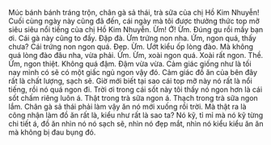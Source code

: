 Múc bánh bánh tráng trộn, chân gà sả thái, trà sữa của chị Hồ Kim Nhuyễn! Cuối cùng ngày này cũng đã đến, cái ngày mà tôi được thưởng thức top mỡ siêu siêu nổi tiếng của chị Hồ Kim Nhuyễn. Ừm! Ớ! Ừm. Đúng gu rồi mấy bạn ơi. Cái gà này cũng to đấy. Đập đà. Ừm trứng non nha. Ứm, ngon quá, thấy chưa? Cái trứng non ngon quá. Đẹp. Ừm. Ướt kiểu ốp lòng đào. Mà không quá lòng đào đâu nha, vừa phải. Ừm. Ừm, xoài ngon quá. Xoài rất ngon. Thề. Ừm, ngon thiệt. Không quá đậm. Đậm vừa vừa. Cảm giác giống như là tối nay mình có sẽ có một giấc ngủ ngon vậy đó. Cảm giác đồ ăn của bên đây rất là chất lượng, sạch sẽ. Giờ mới biết tại sao cái top mỡ này nó rất là nổi tiếng, rồi nó quá ngon đi. Trời ơi trong cái sốt này tôi thấy nó ngon hơn là cái sốt chấm riêng luôn á. Thật trong trà sữa ngon á. Thạch trong trà sữa ngon lắm. Chân gà sả thái phải làm vậy ăn nó mới xuống rồi trời. Mà thật ra là công nhận làm đồ ăn rất là, kiểu như rất là sao ta? Nó kỹ, tỉ mỉ mà nó kỹ từng chi tiết á, đồ ăn nhìn nó nó sạch sẽ, nhìn nó đẹp mắt, nhìn nó kiểu kiểu ăn ăn mà không bị đau bụng đó.